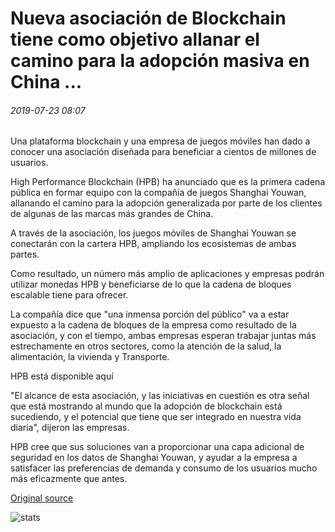 # Nueva asociación de Blockchain tiene como objetivo allanar el camino para la adopción masiva en China ...

###### 2019-07-23 08:07

Una plataforma blockchain y una empresa de juegos móviles han dado a conocer una asociación diseñada para beneficiar a cientos de millones de usuarios.

High Performance Blockchain (HPB) ha anunciado que es la primera cadena pública en formar equipo con la compañía de juegos Shanghai Youwan, allanando el camino para la adopción generalizada por parte de los clientes de algunas de las marcas más grandes de China.

A través de la asociación, los juegos móviles de Shanghai Youwan se conectarán con la cartera HPB, ampliando los ecosistemas de ambas partes.

Como resultado, un número más amplio de aplicaciones y empresas podrán utilizar monedas HPB y beneficiarse de lo que la cadena de bloques escalable tiene para ofrecer.

La compañía dice que "una inmensa porción del público" va a estar expuesto a la cadena de bloques de la empresa como resultado de la asociación, y con el tiempo, ambas empresas esperan trabajar juntas más estrechamente en otros sectores, como la atención de la salud, la alimentación, la vivienda y Transporte.

HPB está disponible aquí

"El alcance de esta asociación, y las iniciativas en cuestión es otra señal que está mostrando al mundo que la adopción de blockchain está sucediendo, y el potencial que tiene que ser integrado en nuestra vida diaria", dijeron las empresas.

HPB cree que sus soluciones van a proporcionar una capa adicional de seguridad en los datos de Shanghai Youwan, y ayudar a la empresa a satisfacer las preferencias de demanda y consumo de los usuarios mucho más eficazmente que antes.

[Original source](https://cointelegraph.com/news/new-blockchain-partnership-aims-to-pave-the-way-for-mass-adoption-in-china)

![stats](https://c.statcounter.com/11760860/0/a89fa40b/1/ "stats")